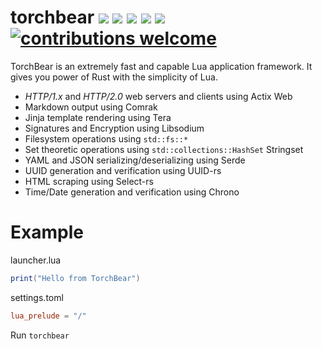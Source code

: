 # torchbear [![](https://img.shields.io/crates/v/torchbear.svg)](https://crates.io/crates/torchbear) [![](https://docs.rs/torchbear/badge.svg)](https://docs.rs/torchbear/) [![](https://travis-ci.com/foundpatterns/torchbear.svg?branch=master)](https://www.travis-ci.com/foundpatterns/torchbear) [![](https://ci.appveyor.com/api/projects/status/mg6e0p7s5v7j61ja?svg=true)](https://ci.appveyor.com/project/mitchtbaum/torchbear) [![](https://img.shields.io/discord/497593709219676176.svg?logo=discord)](https://discord.gg/sWCQxT) [![contributions welcome](https://img.shields.io/badge/contributions-welcome-brightgreen.svg?style=flat)](https://github.com/foundpatterns/torchbear/issues)

TorchBear is an extremely fast and capable Lua application framework.  It gives you power of Rust with the simplicity of Lua.

* *HTTP/1.x* and *HTTP/2.0* web servers and clients using Actix Web
* Markdown output using Comrak
* Jinja template rendering using Tera
* Signatures and Encryption using Libsodium
* Filesystem operations using `std::fs::*`
* Set theoretic operations using `std::collections::HashSet` Stringset
* YAML and JSON serializing/deserializing using Serde
* UUID generation and verification using UUID-rs
* HTML scraping using Select-rs
* Time/Date generation and verification using Chrono

# Example
launcher.lua
```lua
print("Hello from TorchBear")
```
settings.toml
```toml
lua_prelude = "/"
```
Run
`torchbear`
